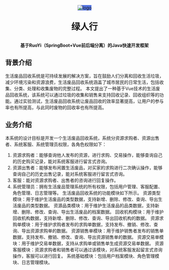 <p align="center" >
<span style="background-color: #5373e0;display: inline-block"> 
<img alt="logo" src="https://likede2-admin.itheima.net/img/logo.3673fab5.png">
</span>
</p>
<h1 align="center" style="margin: 30px 0 30px; font-weight: bold;">绿人行</h1>
<h4 align="center">基于RuoYi（SpringBoot+Vue前后端分离）的Java快速开发框架</h4>


## 背景介绍

生活废品回收系统是可持续发展的解决方案，旨在鼓励人们分离和回收生活垃圾，减少环境污染和资源浪费，生活废品回收系统涵盖了城市居民的日常生活，包括收集、分类、处理和收集废物的完整过程。
本文提出了一种基于Vue技术的生活废品回收系统，该系统可以通过垃圾的收集和销售来支持回收记录、回收组织等的功能。通过实验测试，生活废品回收系统让废品回收的效率显著提高，让用户的参与率也有所提高，与此同时废物的回收率也有所提高。


## 业务介绍
本系统的设计目标是开发一个生活废品回收系统，系统分资源求购者、资源出售者、系统客服、系统管理员权限，各角色权限如下：
1. 资源求购者：能够查询他人发布的资源，进行求购、交易操作，能够查询自己的历史购买记录，能对系统客服进行留言式咨询。
2. 资源出售者：能够发布闲置生活废品，对买家的求购进行二次确认操作，能够查询自己的历史出售记录，能对系统客服进行留言式咨询。
3. 客服：能对资源求购者、出售者的咨询进行回复操作。
4. 系统管理员：拥有生活废品管理系统的所有权限，包括用户管理、客服配置、角色管理、日志管理等。
生活废品回收系统的功能模块如下所示。
资源类型模块：用于维护生活废品的类型数据，支持新增、删除、修改、查询、导出生活废品的类型数据。
资源品类模块：用于维护生活废品的品类数据，支持新增、删除、修改、查询、导出生活废品的档案数据。
回收机构模块：用于维护回收机构数据，支持新增、删除、修改、查询、导出回收机构的数据。
资源求购单模块：用于维护求购者发布的求购单数据，支持发布、撤销、修改、查询、导出资源求购单的数据。
资源销售单模块：用于维护销售者发布的销售单数据，支持发布、撤销、修改、查询、导出资源销售单的数据。
资源交易单模块：用于维护交易单数据，支持从求购单或销售单生成资源交易单数据。
资源客服模块：资源求购者和销售者可以通过该模块，对系统客服发起留言式咨询操作，客服可以进行回复。
系统基础模块：包括用户档案模块、角色管理模块、日志管理模块。
